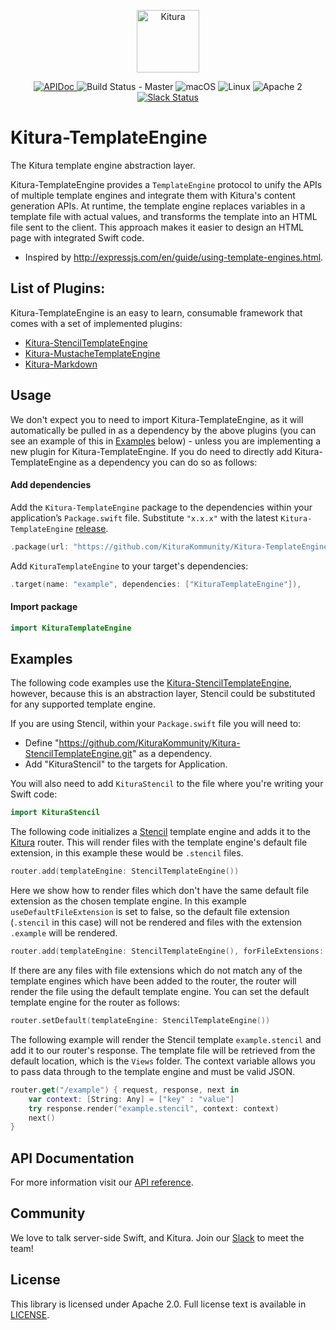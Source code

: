 <p align="center">
<a href="http://kitura.io/">
<img src="https://raw.githubusercontent.com/KituraKommunity/Kitura/master/Sources/Kitura/resources/kitura-bird.svg?sanitize=true" height="100" alt="Kitura">
</a>
</p>

<p align="center">
    <a href="https://ibm-swift.github.io/Kitura-TemplateEngine/index.html">
    <img src="https://img.shields.io/badge/apidoc-KituraTemplateEngine-1FBCE4.svg?style=flat" alt="APIDoc">
    </a>
    <img src="https://travis-ci.org/KituraKommunity/Kitura-TemplateEngine.svg?branch=master" alt="Build Status - Master">
    </a>
    <img src="https://img.shields.io/badge/os-macOS-green.svg?style=flat" alt="macOS">
    <img src="https://img.shields.io/badge/os-linux-green.svg?style=flat" alt="Linux">
    <img src="https://img.shields.io/badge/license-Apache2-blue.svg?style=flat" alt="Apache 2">
    <a href="http://swift-at-ibm-slack.mybluemix.net/">
    <img src="http://swift-at-ibm-slack.mybluemix.net/badge.svg" alt="Slack Status">
    </a>
</p>

# Kitura-TemplateEngine
The Kitura template engine abstraction layer.

Kitura-TemplateEngine provides a `TemplateEngine` protocol to unify the APIs of multiple template engines and integrate them with Kitura's content generation APIs. At runtime, the template engine replaces variables in a template file with actual values, and transforms the template into an HTML file sent to the client. This approach makes it easier to design an HTML page with integrated Swift code.

- Inspired by http://expressjs.com/en/guide/using-template-engines.html.

## List of Plugins:
Kitura-TemplateEngine is an easy to learn, consumable framework that comes with a set of implemented plugins:

* [Kitura-StencilTemplateEngine](https://github.com/KituraKommunity/Kitura-StencilTemplateEngine)
* [Kitura-MustacheTemplateEngine](https://github.com/KituraKommunity/Kitura-MustacheTemplateEngine)
* [Kitura-Markdown](https://github.com/KituraKommunity/Kitura-Markdown)

## Usage

 We don't expect you to need to import Kitura-TemplateEngine, as it will automatically be pulled in as a dependency by the above plugins (you can see an example of this in [Examples](#examples) below) - unless you are implementing a new plugin for Kitura-TemplateEngine. If you do need to directly add Kitura-TemplateEngine as a dependency you can do so as follows:

#### Add dependencies

Add the `Kitura-TemplateEngine` package to the dependencies within your application’s `Package.swift` file. Substitute `"x.x.x"` with the latest `Kitura-TemplateEngine` [release](https://github.com/KituraKommunity/Kitura-TemplateEngine/releases).

```swift
.package(url: "https://github.com/KituraKommunity/Kitura-TemplateEngine.git", from: "x.x.x")
```

Add `KituraTemplateEngine` to your target's dependencies:

```swift
.target(name: "example", dependencies: ["KituraTemplateEngine"]),
```

#### Import package

```swift
import KituraTemplateEngine
```

## Examples
The following code examples use the [Kitura-StencilTemplateEngine](https://github.com/KituraKommunity/Kitura-StencilTemplateEngine), however, because this is an abstraction layer, Stencil could be substituted for any supported template engine.

If you are using Stencil, within your `Package.swift` file you will need to:

 - Define "https://github.com/KituraKommunity/Kitura-StencilTemplateEngine.git" as a dependency.
 - Add "KituraStencil" to the targets for Application.

 You will also need to add `KituraStencil` to the file where you're writing your Swift code:
 ```swift
import KituraStencil
```

The following code initializes a [Stencil](https://github.com/kylef/Stencil) template engine and adds it to the [Kitura](https://github.com/KituraKommunity/Kitura) router.
This will render files with the template engine's default file extension, in this example these would be `.stencil` files.
```swift
router.add(templateEngine: StencilTemplateEngine())
```

Here we show how to render files which don't have the same default file extension as the chosen template engine. In this example `useDefaultFileExtension` is set to false, so the default file extension (`.stencil` in this case) will not be rendered and files with the extension `.example` will be rendered.

```swift
router.add(templateEngine: StencilTemplateEngine(), forFileExtensions: [".example"], useDefaultFileExtension: false)
```

If there are any files with file extensions which do not match any of the template engines which have been added to the router, the router will render the file using the default template engine. You can set the default template engine for the router as follows:
```swift
router.setDefault(templateEngine: StencilTemplateEngine())
```

The following example will render the Stencil template `example.stencil` and add it to our router's response. The template file will be retrieved from the default location, which is the `Views` folder. The context variable allows you to pass data through to the template engine and must be valid JSON.
```swift
router.get("/example") { request, response, next in
    var context: [String: Any] = ["key" : "value"]
    try response.render("example.stencil", context: context)
    next()
}
```

## API Documentation
For more information visit our [API reference](https://ibm-swift.github.io/Kitura-TemplateEngine/index.html).

## Community

We love to talk server-side Swift, and Kitura. Join our [Slack](http://swift-at-ibm-slack.mybluemix.net/) to meet the team!

## License
This library is licensed under Apache 2.0. Full license text is available in [LICENSE](https://github.com/KituraKommunity/Kitura-TemplateEngine/blob/master/LICENSE.txt).
